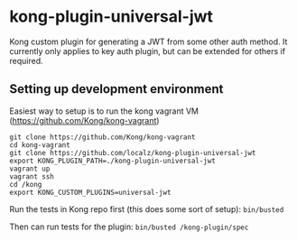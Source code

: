 # kong-plugin-universal-jwt
Kong custom plugin for generating a JWT from some other auth method. It currently only applies to key auth plugin, but can be extended for others if required.

## Setting up development environment
Easiest way to setup is to run the kong vagrant VM (https://github.com/Kong/kong-vagrant)

```
git clone https://github.com/Kong/kong-vagrant
cd kong-vagrant
git clone https://github.com/localz/kong-plugin-universal-jwt
export KONG_PLUGIN_PATH=./kong-plugin-universal-jwt
vagrant up
vagrant ssh
cd /kong
export KONG_CUSTOM_PLUGINS=universal-jwt
```

Run the tests in Kong repo first (this does some sort of setup):
`bin/busted`

Then can run tests for the plugin:
`bin/busted /kong-plugin/spec`
